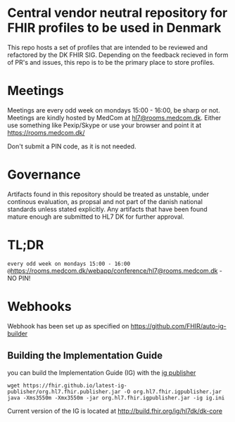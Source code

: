 # Central vendor neutral repository for FHIR profiles to be used in Denmark
This repo hosts a set of profiles that are intended to be reviewed and refactored by the DK FHIR SIG. Depending on the feedback recieved in form of PR's and issues, this repo is to be the primary place to store profiles.

# Meetings
Meetings are every odd week on mondays 15:00 - 16:00, be sharp or not. Meetings are kindly hosted by MedCom at hl7@rooms.medcom.dk. Either use something like Pexip/Skype or use your browser and point it at https://rooms.medcom.dk/

Don't submit a PIN code, as it is not needed.

# Governance
Artifacts found in this repository should be treated as unstable, under continous evaluation, as propsal and not part of the danish national standards unless stated explicitly. Any artifacts that have been found mature enough are submitted to HL7 DK for further approval.

# TL;DR
```every odd week on mondays 15:00 - 16:00 @```https://rooms.medcom.dk/webapp/conference/hl7@rooms.medcom.dk - NO PIN!

# Webhooks
Webhook has been set up as specified on https://github.com/FHIR/auto-ig-builder


## Building the Implementation Guide

you can build the Implementation Guide (IG) with the [ig publisher](https://confluence.hl7.org/display/FHIR/IG+Publisher+Documentation)

```
wget https://fhir.github.io/latest-ig-publisher/org.hl7.fhir.publisher.jar -O org.hl7.fhir.igpublisher.jar
java -Xms3550m -Xmx3550m -jar org.hl7.fhir.igpublisher.jar -ig ig.ini
```

Current version of the IG is located at http://build.fhir.org/ig/hl7dk/dk-core

